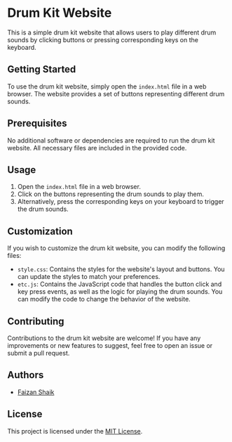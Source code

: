 # Drum Kit Website

This is a simple drum kit website that allows users to play different drum sounds by clicking buttons or pressing corresponding keys on the keyboard.

## Getting Started

To use the drum kit website, simply open the `index.html` file in a web browser. The website provides a set of buttons representing different drum sounds.

## Prerequisites

No additional software or dependencies are required to run the drum kit website. All necessary files are included in the provided code.

## Usage

1. Open the `index.html` file in a web browser.
2. Click on the buttons representing the drum sounds to play them.
3. Alternatively, press the corresponding keys on your keyboard to trigger the drum sounds.

## Customization

If you wish to customize the drum kit website, you can modify the following files:

- `style.css`: Contains the styles for the website's layout and buttons. You can update the styles to match your preferences.
- `etc.js`: Contains the JavaScript code that handles the button click and key press events, as well as the logic for playing the drum sounds. You can modify the code to change the behavior of the website.

## Contributing

Contributions to the drum kit website are welcome! If you have any improvements or new features to suggest, feel free to open an issue or submit a pull request.

## Authors

- [Faizan Shaik](https://github.com/faizanshaikh07)

## License

This project is licensed under the [MIT License](LICENSE).




